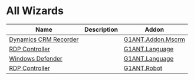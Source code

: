 # All Wizards

| Name | Description | Addon |
| ---- | ----------- | ----- |
| [Dynamics CRM Recorder](https://github.com/G1ANT-Robot/G1ANT.Addon.Mscrm/blob/master/G1ANT.Addon.Mscrm/Wizards/MscrmRecorder.md) |  | [G1ANT.Addon.Mscrm](https://github.com/G1ANT-Robot/G1ANT.Addon.Mscrm/blob/master/G1ANT.Addon.Mscrm/Addon.md) |
| [RDP Controller](https://github.com/G1ANT-Robot/G1ANT.Language/blob/master/G1ANT.Language/Wizards/RdpControllerWizard.md) |  | [G1ANT.Language](https://github.com/G1ANT-Robot/G1ANT.Language/blob/master/G1ANT.Language/Addon.md) |
| [Windows Defender](https://github.com/G1ANT-Robot/G1ANT.Language/blob/master/G1ANT.Language/Wizards/WindowsDefenderWizard.md) |  | [G1ANT.Language](https://github.com/G1ANT-Robot/G1ANT.Language/blob/master/G1ANT.Language/Addon.md) |
| [RDP Controller](https://github.com/G1ANT-Robot/G1ANT.Robot/blob/master/G1ANT.Robot/Wizards/RdpControllerWizard.md) |  | [G1ANT.Robot](https://github.com/G1ANT-Robot/G1ANT.Robot/blob/master/G1ANT.Robot/Addon.md) |
